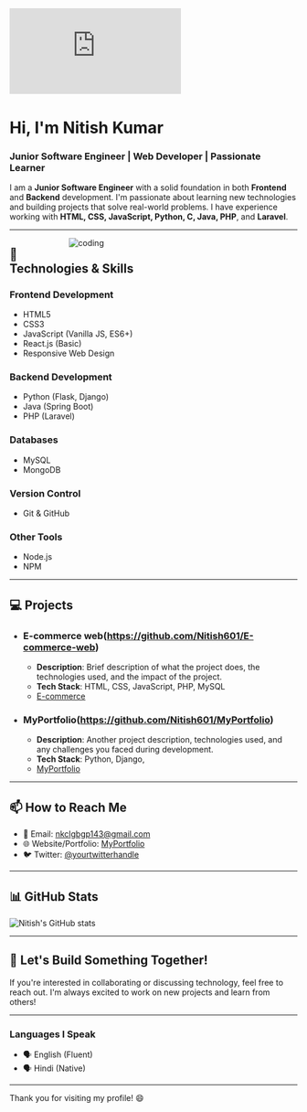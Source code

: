 ![logo](https://github.com/Nitish601/Nitish601/blob/main/NITISH%20KUMAR.pdf)
# Hi, I'm Nitish Kumar

### Junior Software Engineer | Web Developer | Passionate Learner

I am a **Junior Software Engineer** with a solid foundation in both **Frontend** and **Backend** development. I'm passionate about learning new technologies and building projects that solve real-world problems. I have experience working with **HTML, CSS, JavaScript, Python, C, Java, PHP**, and **Laravel**.

---
<img align="Right" alt="coding" width="400" src="https://camo.githubusercontent.com/2366b34bb903c09617990fb5fff4622f3e941349e846ddb7e73df872a9d21233/68747470733a2f2f63646e2e6472696262626c652e636f6d2f75736572732f3733303730332f73637265656e73686f74732f363538313234332f6176656e746f2e676966">

## 🚀 Technologies & Skills

### Frontend Development
- HTML5
- CSS3
- JavaScript (Vanilla JS, ES6+)
- React.js (Basic)
- Responsive Web Design

### Backend Development
- Python (Flask, Django)
- Java (Spring Boot)
- PHP (Laravel)

### Databases
- MySQL
- MongoDB

### Version Control
- Git & GitHub

### Other Tools
- Node.js
- NPM

---

## 💻 Projects

- ### E-commerce web(https://github.com/Nitish601/E-commerce-web)
  - **Description**: Brief description of what the project does, the technologies used, and the impact of the project.
  - **Tech Stack**: HTML, CSS, JavaScript, PHP, MySQL
  - [E-commerce](https://via.placeholder.com/600x300?text=Project+1)

- ### MyPortfolio(https://github.com/Nitish601/MyPortfolio)
  - **Description**: Another project description, technologies used, and any challenges you faced during development.
  - **Tech Stack**: Python, Django, 
  - [MyPortfolio](https://via.placeholder.com/600x300?text=Project+2)

---

## 📫 How to Reach Me

- 📧 Email: [nkclgbgp143@gmail.com](mailto:your.email@example.com)
- 🌐 Website/Portfolio: [MyPortfolio](https://yourportfolio.com)
- 🐦 Twitter: [@yourtwitterhandle](https://twitter.com/yourtwitterhandle)

---

## 📊 GitHub Stats

![Nitish's GitHub stats](https://github-readme-stats.vercel.app/api?username=Nitish601&show_icons=true&count_private=true&hide=prs&theme=radical)

---

## 🚀 Let's Build Something Together!

If you're interested in collaborating or discussing technology, feel free to reach out. I'm always excited to work on new projects and learn from others!

---

### Languages I Speak
- 🗣️ English (Fluent)
- 🗣️ Hindi (Native)

---

Thank you for visiting my profile! 😄
